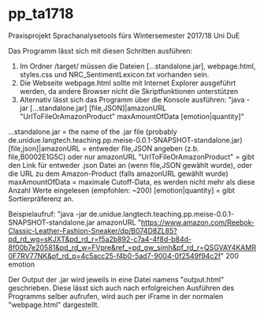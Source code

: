 # pp_ta1718
Praxisprojekt Sprachanalysetools fürs Wintersemester 2017/18 Uni DuE

Das Programm lässt sich mit diesen Schritten ausführen:
1. Im Ordner /target/ müssen die Dateien [...standalone.jar], webpage.html, styles.css und NRC_SentimentLexicon.txt vorhanden sein.
2. Die Webseite webpage.html sollte mit Internet Explorer ausgeführt werden, da andere Browser nicht die Skriptfunktionen unterstützen
3. Alternativ lässt sich das Programm über die Konsole ausführen: "java -jar [...standalone.jar] [file,JSON]|amazonURL "UrlToFileOrAmazonProduct" maxAmountOfData [emotion|quantity]"

...standalone.jar = the name of the .jar file (probably de.unidue.langtech.teaching.pp.meise-0.0.1-SNAPSHOT-standalone.jar)
[file,json]|amazonURL = entweder file,JSON angeben (z.b. file,B0002E1G5C) oder nur amazonURL
"UrlToFileOrAmazonProduct" = gibt den Link für entweder .json Datei an (wenn file,JSON gewählt wurde), oder die URL zu dem Amazon-Product (falls amazonURL gewählt wurde)
maxAmountOfData = maximale Cutoff-Data, es werden nicht mehr als diese Anzahl Werte eingelesen (empfohlen: ~200)
[emotion|quantity] = gibt Sortierpräferenz an.

Beispielaufruf: "java -jar de.unidue.langtech.teaching.pp.meise-0.0.1-SNAPSHOT-standalone.jar amazonURL "https://www.amazon.com/Reebok-Classic-Leather-Fashion-Sneaker/dp/B074D8ZL85?pd_rd_wg=sKJXT&pd_rd_r=f5a2b892-c7a4-4f8d-b84d-8f00b7e20581&pd_rd_w=FVpre&ref_=pd_gw_simh&pf_rd_r=QSGVAY4KAMR0F7RV77NK&pf_rd_p=4c5acc25-f4b0-5ad7-9004-0f2549f94c2f" 200 emotion

Der Output der .jar wird jeweils in eine Datei namens "output.html" geschrieben. Diese lässt sich auch nach erfolgreichen Ausführen des Programms selber aufrufen, wird auch per iFrame in der normalen "webpage.html" dargestellt.
